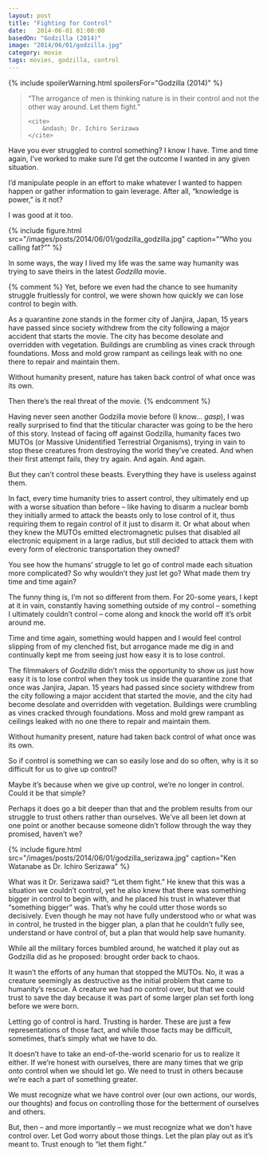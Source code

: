 ```yaml
---
layout: post
title: "Fighting for Control"
date:   2014-06-01 01:00:00
basedOn: "Godzilla (2014)"
image: "2014/06/01/godzilla.jpg"
category: movie
tags: movies, godzilla, control
---
```


{% include spoilerWarning.html spoilersFor="Godzilla (2014)" %}

<blockquote>
    <p>
        “The arrogance of men is thinking nature is in their control and not the other way 
        around. Let them fight.”
    </p>
    
    <cite>
        &ndash; Dr. Ichiro Serizawa
    </cite>
</blockquote>

Have you ever struggled to control something? I know I have. Time and time again, I’ve worked to make sure I’d get the outcome I wanted in any given situation.

I’d manipulate people in an effort to make whatever I wanted to happen happen or gather information to gain leverage. After all, “knowledge is power,” is it not?

I was good at it too.

{% include figure.html src="/images/posts/2014/06/01/godzilla_godzilla.jpg" caption="&ldquo;Who you calling fat?&rdquo;" %}

In some ways, the way I lived my life was the same way humanity was trying to save theirs in the latest <i>Godzilla</i> movie. 

{% comment %}
Yet, before we even had the chance to see humanity struggle fruitlessly for control, we were shown how quickly we can lose control to begin with. 

As a quarantine zone stands in the former city of Janjira, Japan, 15 years have passed since society withdrew from the city following a major accident that starts the movie. The city has become desolate and overridden with vegetation. Buildings are crumbling as vines crack through foundations. Moss and mold grow rampant as ceilings leak with no one there to repair and maintain them.

Without humanity present, nature has taken back control of what once was its own.
 
Then there’s the real threat of the movie. 
{% endcomment %}

Having never seen another Godzilla movie before (I know&hellip; <i>gasp</i>), I was really surprised to find that the titicular character was going to be the hero of this story. Instead of facing off against Godzilla, humanity faces two MUTOs (or Massive Unidentified Terrestrial Organisms), trying in vain to stop these creatures from destroying the world they’ve created. And when their first attempt fails, they try again. And again. And again.
 
But they can't control these beasts. Everything they have is useless against them.
 
In fact, every time humanity tries to assert control, they ultimately end up with a worse situation than before &ndash; like having to disarm a nuclear bomb they initially armed to attack the beasts only to lose control of it, thus requiring them to regain control of it just to disarm it. Or what about when they knew the MUTOs emitted electromagnetic pulses that disabled all electronic equipment in a large radius, but still decided to attack them with every form of electronic transportation they owned?
 
You see how the humans’ struggle to let go of control made each situation more complicated? So why wouldn’t they just let go? What made them try time and time again?
 
The funny thing is, I’m not so different from them. For 20-some years, I kept at it in vain, constantly having something outside of my control &ndash; something I ultimately couldn’t control &ndash; come along and knock the world off it’s orbit around me. 

Time and time again, something would happen and I would feel control slipping from of my clenched fist, but arrogance made me dig in and continually kept me from seeing just how easy it is to lose control.

The filmmakers of <i>Godzilla</i> didn’t miss the opportunity to show us just how easy it is to lose control when they took us inside the quarantine zone that once was Janjira, Japan. 15 years had passed since society withdrew from the city following a major accident that started the movie, and the city had become desolate and overridden with vegetation. Buildings were crumbling as vines cracked through foundations. Moss and mold grew rampant as ceilings leaked with no one there to repair and maintain them.

Without humanity present, nature had taken back control of what once was its own.

So if control is something we can so easily lose and do so often, why is it so difficult for us to give up control? 

Maybe it’s because when we give up control, we’re no longer in control. Could it be that simple?
 
Perhaps it does go a bit deeper than that and the problem results from our struggle to trust others rather than ourselves. We’ve all been let down at one point or another because someone didn’t follow through the way they promised, haven’t we?

{% include figure.html src="/images/posts/2014/06/01/godzilla_serizawa.jpg" caption="Ken Watanabe as Dr. Ichiro Serizawa" %}

What was it Dr. Serizawa said? “Let them fight.” He knew that this was a situation we couldn’t control, yet he also knew that there was something bigger in control to begin with, and he placed his trust in whatever that &ldquo;something bigger&rdquo; was. That’s why he could utter those words so decisively. Even though he may not have fully understood who or what was in control, he trusted in the bigger plan, a plan that he couldn’t fully see, understand or have control of, but a plan that would help save humanity.
 
While all the military forces bumbled around, he watched it play out as Godzilla did as he proposed: brought order back to chaos.
 
It wasn’t the efforts of any human that stopped the MUTOs. No, it was a creature seemingly as destructive as the initial problem that came to humanity’s rescue. A creature we had no control over, but that we could trust to save the day because it was part of some larger plan set forth long before we were born.
 
Letting go of control is hard. Trusting is harder. These are just a few representations of those fact, and while those facts may be difficult, sometimes, that’s simply what we have to do.

It doesn’t have to take an end-of-the-world scenario for us to realize it either. If we’re honest with ourselves, there are many times that we grip onto control when we should let go. We need to trust in others because we’re each a part of something greater.

We must recognize what we have control over (our own actions, our words, our thoughts) and focus on controlling those for the betterment of ourselves and others.

But, then &ndash; and more importantly &ndash; we must recognize what we don't have control over. Let God worry about those things. Let the plan play out as it’s meant to. Trust enough to “let them fight.”